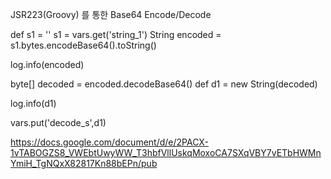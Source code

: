 
JSR223(Groovy) 를 통한 Base64 Encode/Decode


def s1 = ''
s1 = vars.get('string_1')
String encoded = s1.bytes.encodeBase64().toString()

log.info(encoded)
 
byte[] decoded = encoded.decodeBase64()
def d1 = new String(decoded)

log.info(d1)

vars.put('decode_s',d1)



https://docs.google.com/document/d/e/2PACX-1vTABOGZS8_VWEbtUwyWW_T3hbfVllUskqMoxoCA7SXqVBY7vETbHWMnYmiH_TgNQxX82817Kn88bEPn/pub

